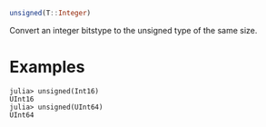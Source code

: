 ```julia
unsigned(T::Integer)
```

Convert an integer bitstype to the unsigned type of the same size.

# Examples

```jldoctest
julia> unsigned(Int16)
UInt16
julia> unsigned(UInt64)
UInt64
```
